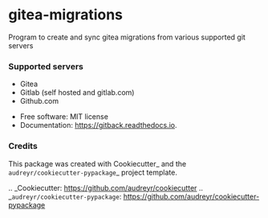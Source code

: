gitea-migrations
================


Program to create and sync gitea migrations from various supported git servers

### Supported servers

- Gitea
- Gitlab (self hosted and gitlab.com)
- Github.com


* Free software: MIT license
* Documentation: https://gitback.readthedocs.io.


### Credits

This package was created with Cookiecutter_ and the `audreyr/cookiecutter-pypackage`_ project template.

.. _Cookiecutter: https://github.com/audreyr/cookiecutter
.. _`audreyr/cookiecutter-pypackage`: https://github.com/audreyr/cookiecutter-pypackage
